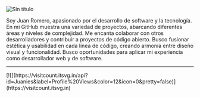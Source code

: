 ![Sin título](https://github.com/Juanies/Juanies/assets/80675013/2abcff16-1e89-4fa1-9a10-917ffe93342c)

Soy  Juan Romero, apasionado por el desarrollo de software y la tecnología. En mi GitHub muestra una variedad de proyectos, abarcando diferentes áreas y niveles de complejidad. Me encanta colaborar con otros desarrolladores y contribuir a proyectos de código abierto. Busco fusionar estética y usabilidad en cada línea de código, creando armonía entre diseño visual y funcionalidad. Busco oportunidades para aplicar mi experiencia como desarrollador web y de software.



<hr>
[![](https://visitcount.itsvg.in/api?id=Juanies&label=Profile%20Views&color=12&icon=0&pretty=false)](https://visitcount.itsvg.in)

